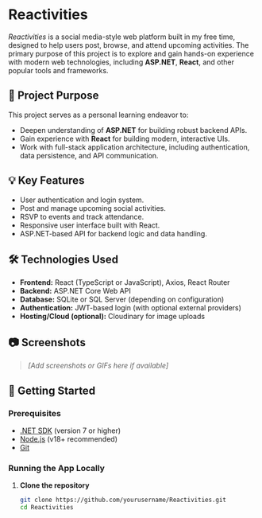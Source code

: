 # Reactivities

_Reactivities_ is a social media-style web platform built in my free time, designed to help users post, browse, and attend upcoming activities. The primary purpose of this project is to explore and gain hands-on experience with modern web technologies, including **ASP.NET**, **React**, and other popular tools and frameworks.

## 📌 Project Purpose

This project serves as a personal learning endeavor to:

- Deepen understanding of **ASP.NET** for building robust backend APIs.
- Gain experience with **React** for building modern, interactive UIs.
- Work with full-stack application architecture, including authentication, data persistence, and API communication.

## 💡 Key Features

- User authentication and login system.
- Post and manage upcoming social activities.
- RSVP to events and track attendance.
- Responsive user interface built with React.
- ASP.NET-based API for backend logic and data handling.

## 🛠️ Technologies Used

- **Frontend:** React (TypeScript or JavaScript), Axios, React Router
- **Backend:** ASP.NET Core Web API
- **Database:** SQLite or SQL Server (depending on configuration)
- **Authentication:** JWT-based login (with optional external providers)
- **Hosting/Cloud (optional):** Cloudinary for image uploads

## 📷 Screenshots

> _[Add screenshots or GIFs here if available]_

## 🚀 Getting Started

### Prerequisites

- [.NET SDK](https://dotnet.microsoft.com/en-us/download) (version 7 or higher)
- [Node.js](https://nodejs.org/en/) (v18+ recommended)
- [Git](https://git-scm.com/)

### Running the App Locally

1. **Clone the repository**
   ```bash
   git clone https://github.com/yourusername/Reactivities.git
   cd Reactivities
